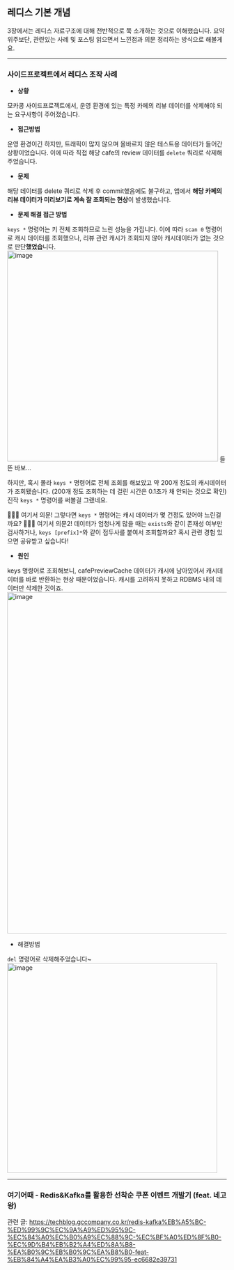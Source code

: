 ## 레디스 기본 개념
3장에서는 레디스 자료구조에 대해 전반적으로 쭉 소개하는 것으로 이해했습니다.
요약 위주보단, 관련있는 사례 및 포스팅 읽으면서 느낀점과 의문 정리하는 방식으로 해볼게요.

---

### 사이드프로젝트에서 레디스 조작 사례
- **상황**

모카콩 사이드프로젝트에서, 운영 환경에 있는 특정 카페의 리뷰 데이터를 삭제해야 되는 요구사항이 주어졌습니다.

- **접근방법**

운영 환경이긴 하지만, 트래픽이 많지 않으며 올바르지 않은 테스트용 데이터가 들어간 상황이었습니다. 이에 따라 직접 해당 cafe의 review 데이터를 `delete` 쿼리로 삭제해주었습니다.

- **문제**

해당 데이터를 delete 쿼리로 삭제 후 commit했음에도 불구하고, 앱에서 **해당 카페의 리뷰 데이터가 미리보기로 계속 잘 조회되는 현상**이 발생했습니다.

- **문제 해결 접근 방법**

`keys *` 명령어는 키 전체 조회하므로 느린 성능을 가집니다. 이에 따라 `scan 0` 명령어로 캐시 데이터를 조회했으나, 리뷰 관련 캐시가 조회되지 않아 캐시데이터가 없는 것으로 판단**했었습**니다.
<img width="484" alt="image" src="https://github.com/TReKa-Genius-Library/redis-for-developer/assets/57135043/f26ad65b-8811-41ce-92a3-b8f10d533496">
들뜬 바보...

하지만, 혹시 몰라 `keys *` 명령어로 전체 조회를 해보았고 약 200개 정도의 캐시데이터가 조회됐습니다.
(200개 정도 조회하는 데 걸린 시간은 0.1초가 채 안되는 것으로 확인)
진작 `keys *` 명령어를 써볼걸 그랬네요.

🧑🏻‍🔧 여기서 의문! 그렇다면 `keys *` 명령어는 캐시 데이터가 몇 건정도 있어야 느린걸까요? 
🧑🏻‍🔧 여기서 의문2! 데이터가 엄청나게 많을 때는 `exists`와 같이 존재성 여부만 검사하거나, `keys [prefix]*`와 같이 접두사를 붙여서 조회할까요? 혹시 관련 경험 있으면 공유받고 싶습니다!


- **원인**

keys 명령어로 조회해보니, cafePreviewCache 데이터가 캐시에 남아있어서 캐시데이터를 바로 반환하는 현상 때문이었습니다. 캐시를 고려하지 못하고 RDBMS 내의 데이터만 삭제한 것이죠.
<img width="784" alt="image" src="https://github.com/TReKa-Genius-Library/redis-for-developer/assets/57135043/a6f87c7d-9b71-40b3-9edf-985d4f3832f8">

- 해결방법

`del` 명령어로 삭제해주었습니다~
<img width="482" alt="image" src="https://github.com/TReKa-Genius-Library/redis-for-developer/assets/57135043/37ffd338-0e59-4b5a-a6bf-fed80e7e2a45">

---

### 여기어때 - Redis&Kafka를 활용한 선착순 쿠폰 이벤트 개발기 (feat. 네고왕)
관련 글: https://techblog.gccompany.co.kr/redis-kafka%EB%A5%BC-%ED%99%9C%EC%9A%A9%ED%95%9C-%EC%84%A0%EC%B0%A9%EC%88%9C-%EC%BF%A0%ED%8F%B0-%EC%9D%B4%EB%B2%A4%ED%8A%B8-%EA%B0%9C%EB%B0%9C%EA%B8%B0-feat-%EB%84%A4%EA%B3%A0%EC%99%95-ec6682e39731



